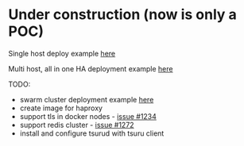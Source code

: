 # Under construction (now is only a POC)

Single host deploy example [here](doc/single_host_deploy.md)

Multi host, all in one HA deployment example [here](doc/multi_host_deploy.md)

TODO:

* swarm cluster deployment example [here](doc/swarm_cluster_deploy.md)
* create image for haproxy
* support tls in docker nodes - [issue #1234](https://github.com/tsuru/tsuru/issues/1234)
* support redis cluster - [issue #1272](https://github.com/tsuru/tsuru/issues/1272)
* install and configure tsurud with tsuru client
